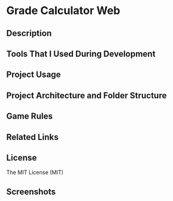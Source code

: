 # Grade Calculator Web

## Description



## Tools That I Used During Development



## Project Usage



## Project Architecture and Folder Structure



## Game Rules



## Related Links



## License

The MIT License (MIT)

## Screenshots


